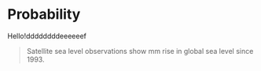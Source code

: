 # Probability

<script src="/_static/uncertaintext.js" type="module"></script>
<script type="module">
    import uncertaintext from '/_static/uncertaintext.js';
    window.onload = function () { uncertaintext(); };
</script>


<style>
  .uncertaintext {
    font-family: monospace;
  }
</style>


Hello!ddddddddeeeeeef
<blockquote>
  Satellite sea level observations show 
  <span class="uncertaintext" data-uct-distrib="normal" data-uct-mu="101" data-uct-sigma="2" data-uct-format="&nbsp;&gt;6.2f"></span> mm 
  rise in global sea level since 1993.
</blockquote>
</body>
</html>
